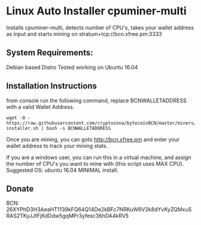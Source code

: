 # Linux Auto Installer cpuminer-multi
Installs cpuminer-multi, detects number of CPU's,  takes your wallet address as input and starts mining on stratum+tcp://bcn.xfree.pm:3333

## System Requirements:
Debian based Distro
Tested working on Ubuntu 16.04

## Installation Instructions
from console run the following command, replace BCNWALLETADDRESS with a valid Wallet Address.
```
wget -O - https://raw.githubusercontent.com/cryptozona/bytecoinBCN/master/miners/cpuminer-installer.sh | bash -s BCNWALLETADDRESS
```

Once you are mining, you can goto http://bcn.xfree.pm and enter your wallet address to track your mining stats.

If you are a windows user, you can run this in a virtual machine, and assign the number of CPU's you want to mine with (this script uses MAX CPU).  Suggested OS: ubuntu 16.04 MINIMAL install.

## Donate
BCN: 26XYPhD3H3AeaHT1139kFQ64Q14De2kBFc7NRKuW6V2k8dYvKyZQMxuSRAS2TKyJJfFjKdDdw5gqMPr3yfesc36hDA4kRV5

